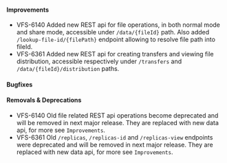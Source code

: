 #### Improvements

* VFS-6140 Added new REST api for file operations, in both normal mode
  and share mode, accessible under `/data/{fileId}` path. Also added
  `/lookup-file-id/{filePath}` endpoint allowing to resolve file path
  into fileId.
* VFS-6361 Added new REST api for creating transfers and viewing file 
  distribution, accessible respectively under `/transfers` and 
  `/data/{fileId}/distribution` paths. 


#### Bugfixes


#### Removals & Deprecations

* VFS-6140 Old file related REST api operations become deprecated and will
  be removed in next major release. They are replaced with new data api,
  for more see `Improvements`.
* VFS-6361 Old `/replicas`, `/replicas-id` and `/replicas-view` endpoints 
  were deprecated and will be removed in next major release. They are replaced 
  with new data api, for more see `Improvements`.
